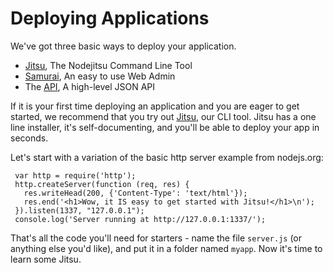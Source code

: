 <a name="Deploying_Applications"></a>
# Deploying Applications


We've got three basic ways to deploy your application. 

- [Jitsu](#Using_The_Jitsu_Client), The Nodejitsu Command Line Tool 
- [Samurai](http://nodejitsu.com), An easy to use Web Admin
- The [API](#Using_The_API), A high-level JSON API


If it is your first time deploying an application and you are eager to get started, we recommend that you try out [Jitsu](#Using_The_Jitsu_Client), our CLI tool. Jitsu has a one line installer, it's self-documenting, and you'll be able to deploy your app in seconds.

Let's start with a variation of the basic http server example from nodejs.org:

     var http = require('http');
     http.createServer(function (req, res) {
       res.writeHead(200, {'Content-Type': 'text/html'});
       res.end('<h1>Wow, it IS easy to get started with Jitsu!</h1>\n');
     }).listen(1337, "127.0.0.1");
     console.log('Server running at http://127.0.0.1:1337/');

That's all the code you'll need for starters - name the file `server.js` (or anything else you'd like), and put it in a folder named `myapp`.
Now it's time to learn some Jitsu.

